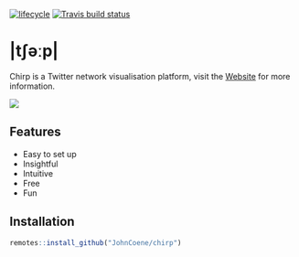 [![lifecycle](https://img.shields.io/badge/lifecycle-maturing-blue.svg)](https://www.tidyverse.org/lifecycle/#maturing) [![Travis build status](https://travis-ci.org/JohnCoene/chirp.svg?branch=master)](https://travis-ci.org/JohnCoene/chirp)

# |tʃəːp|

Chirp is a Twitter network visualisation platform, visit the [Website](https://chirp.sh) for more information.

![](https://github.com/JohnCoene/chirp/blob/master/website/static/img/chirp_gif_1.gif)

## Features

- Easy to set up
- Insightful
- Intuitive
- Free
- Fun

## Installation

``` r
remotes::install_github("JohnCoene/chirp")
```
